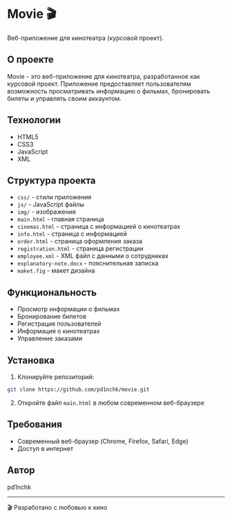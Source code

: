 # Movie 🎬

Веб-приложение для кинотеатра (курсовой проект).

## О проекте

Movie - это веб-приложение для кинотеатра, разработанное как курсовой проект. Приложение предоставляет пользователям возможность просматривать информацию о фильмах, бронировать билеты и управлять своим аккаунтом.

## Технологии

- HTML5
- CSS3
- JavaScript
- XML

## Структура проекта

- `css/` - стили приложения
- `js/` - JavaScript файлы
- `img/` - изображения
- `main.html` - главная страница
- `cinemas.html` - страница с информацией о кинотеатрах
- `info.html` - страница с информацией
- `order.html` - страница оформления заказа
- `registration.html` - страница регистрации
- `employee.xml` - XML файл с данными о сотрудниках
- `explanatory-note.docx` - пояснительная записка
- `maket.fig` - макет дизайна

## Функциональность

- Просмотр информации о фильмах
- Бронирование билетов
- Регистрация пользователей
- Информация о кинотеатрах
- Управление заказами

## Установка

1. Клонируйте репозиторий:
```bash
git clone https://github.com/pd1nchk/movie.git
```

2. Откройте файл `main.html` в любом современном веб-браузере

## Требования

- Современный веб-браузер (Chrome, Firefox, Safari, Edge)
- Доступ в интернет

## Автор

pd1nchk

---
🎬 Разработано с любовью к кино 

